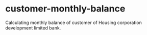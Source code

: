 # customer-monthly-balance

Calculating monthly balance of customer of Housing corporation development limited bank.

